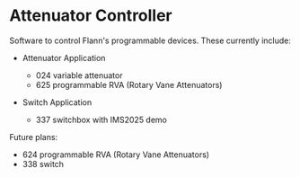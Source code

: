 # Attenuator Controller
Software to control Flann's programmable devices. These currently include:

- Attenuator Application
    - 024 variable attenuator
    - 625 programmable RVA (Rotary Vane Attenuators)

- Switch Application
    - 337 switchbox with IMS2025 demo

Future plans:
- 624 programmable RVA (Rotary Vane Attenuators)
- 338 switch
